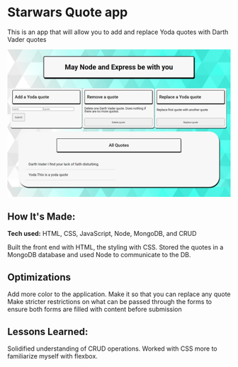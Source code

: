 # Starwars Quote app
This is an app that will allow you to add and replace Yoda quotes with Darth Vader quotes

![Picutre of the project. Contents include title, add yoda quote, remove a quote, replace a yoda quote and a list of all the quotes](/newpic.png)

## How It's Made:

**Tech used:** HTML, CSS, JavaScript, Node, MongoDB, and CRUD

Built the front end with HTML, the styling with CSS. Stored the quotes in a MongoDB database and used Node to communicate to the DB.

## Optimizations
Add more color to the application.
Make it so that you can replace any quote
Make stricter restrictions on what can be passed through the forms to ensure both forms are filled with content before submission

## Lessons Learned:
Solidified understanding of CRUD operations. Worked with CSS more to familiarize myself with flexbox. 
